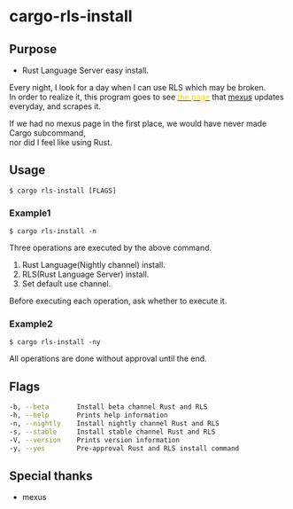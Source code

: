# cargo-rls-install

## Purpose

- Rust Language Server easy install.

Every night, I look for a day when I can use RLS which may be broken.  
In order to realize it, this program goes to see [<font color="Gold">the page</font>](https://mexus.github.io/rustup-components-history/) that [mexus](https://github.com/mexus/)
updates everyday,  and scrapes it.

If we had no mexus page in the first place, we would have never made Cargo subcommand,  
nor did I feel like using Rust.

## Usage

```
$ cargo rls-install [FLAGS]
```

### Example1

```
$ cargo rls-install -n
```

Three operations are executed by the above command.

1. Rust Language(Nightly channel) install.
2. RLS(Rust Language Server) install.
3. Set default use channel.

Before executing each operation, ask whether to execute it.

### Example2

```
$ cargo rls-install -ny
```

All operations are done without approval until the end.

## Flags

```bash
-b, --beta       Install beta channel Rust and RLS
-h, --help       Prints help information
-n, --nightly    Install nightly channel Rust and RLS
-s, --stable     Install stable channel Rust and RLS
-V, --version    Prints version information
-y, --yes        Pre-approval Rust and RLS install command
```

## Special thanks

- mexus
